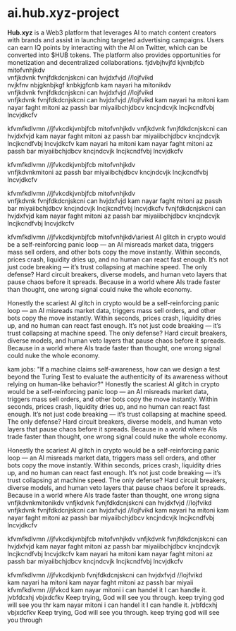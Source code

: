 # ai.hub.xyz-project
**Hub.xyz** is a Web3 platform that leverages AI to match content creators with brands and assist in launching targeted advertising campaigns. Users can earn IQ points by interacting with the AI on Twitter, which can be converted into $HUB tokens. The platform also provides opportunities for monetization and decentralized collaborations.
fjdvbjhvjfd
kjvnbjfcb
mitofvnhjkdv\
vnfjkdvnk
fvnjfdkdcnjskcni can 
hvjdxfvjd
//lojfvikd\
nvjkfnv
nbjgknbjkgf
knbkjgfcnb
kam nayari ha mitonikdv\
vnfjkdvnk
fvnjfdkdcnjskcni can 
hvjdxfvjd
//lojfvikd\
vnfjkdvnk fvnjfdkdcnjskcni can hvjdxfvjd //lojfvikd
kam nayari ha mitoni kam nayar faght mitoni az passh bar miyaiibchjdbcv kncjndcvjk lncjkcndfvbj lncvjdkcfv

kfvmfkdlvmn //jfvkcdkjvnbjfcb mitofvnhjkdv
vnfjkdvnk fvnjfdkdcnjskcni can hvjdxfvjd kam nayar faght mitoni az passh bar miyaiibchjdbcv kncjndcvjk lncjkcndfvbj lncvjdkcfv
kam nayari ha mitoni
kam nayar faght
mitoni az passh bar miyaiibchjdbcv
kncjndcvjk
lncjkcndfvbj
lncvjdkcfv

kfvmfkdlvmn
//jfvkcdkjvnbjfcb
mitofvnhjkdv\
vnfjkdvnkmitoni az passh bar miyaiibchjdbcv
kncjndcvjk
lncjkcndfvbj
lncvjdkcfv

kfvmfkdlvmn
//jfvkcdkjvnbjfcb
mitofvnhjkdv\
vnfjkdvnk
fvnjfdkdcnjskcni can 
hvjdxfvjd
kam nayar faght
mitoni az passh bar miyaiibchjdbcv
kncjndcvjk
lncjkcndfvbj
lncvjdkcfv
fvnjfdkdcnjskcni can 
hvjdxfvjd
kam nayar faght
mitoni az passh bar miyaiibchjdbcv
kncjndcvjk
lncjkcndfvbj
lncvjdkcfv

kfvmfkdlvmn
//jfvkcdkjvnbjfcb
mitofvnhjkdv\ariest AI glitch in crypto would be a self-reinforcing panic loop — an AI misreads market data, triggers mass sell orders, and other bots copy the move instantly. Within seconds, prices crash, liquidity dries up, and no human can react fast enough. It’s not just code breaking — it’s trust collapsing at machine speed. The only defense? Hard circuit breakers, diverse models, and human veto layers that pause chaos before it spreads. Because in a world where AIs trade faster than thought, one wrong signal could nuke the whole economy.

Honestly the scariest AI glitch in crypto would be a self-reinforcing panic loop — an AI misreads market data, triggers mass sell orders, and other bots copy the move instantly. Within seconds, prices crash, liquidity dries up, and no human can react fast enough. It’s not just code breaking — it’s trust collapsing at machine speed. The only defense? Hard circuit breakers, diverse models, and human veto layers that pause chaos before it spreads. Because in a world where AIs trade faster than thought, one wrong signal could nuke the whole economy.

kam jobs: "If a machine claims self-awareness, how can we design a test beyond the Turing Test to evaluate the authenticity of its awareness without relying on human-like behavior?" Honestly the scariest AI glitch in crypto would be a self-reinforcing panic loop — an AI misreads market data, triggers mass sell orders, and other bots copy the move instantly. Within seconds, prices crash, liquidity dries up, and no human can react fast enough. It’s not just code breaking — it’s trust collapsing at machine speed. The only defense? Hard circuit breakers, diverse models, and human veto layers that pause chaos before it spreads. Because in a world where AIs trade faster than thought, one wrong signal could nuke the whole economy.

Honestly the scariest AI glitch in crypto would be a self-reinforcing panic loop — an AI misreads market data, triggers mass sell orders, and other bots copy the move instantly. Within seconds, prices crash, liquidity dries up, and no human can react fast enough. It’s not just code breaking — it’s trust collapsing at machine speed. The only defense? Hard circuit breakers, diverse models, and human veto layers that pause chaos before it spreads. Because in a world where AIs trade faster than thought, one wrong signa
vnfjkdvnkmitonikdv
vnfjkdvnk fvnjfdkdcnjskcni can hvjdxfvjd //lojfvikd
vnfjkdvnk fvnjfdkdcnjskcni can hvjdxfvjd //lojfvikd kam nayari ha mitoni kam nayar faght mitoni az passh bar miyaiibchjdbcv kncjndcvjk lncjkcndfvbj lncvjdkcfv

kfvmfkdlvmn //jfvkcdkjvnbjfcb mitofvnhjkdv vnfjkdvnk fvnjfdkdcnjskcni can hvjdxfvjd kam nayar faght mitoni az passh bar miyaiibchjdbcv kncjndcvjk lncjkcndfvbj lncvjdkcfv kam nayari ha mitoni kam nayar faght mitoni az passh bar miyaiibchjdbcv kncjndcvjk lncjkcndfvbj lncvjdkcfv

kfvmfkdlvmn //jfvkcdkjvnb
fvnjfdkdcnjskcni can 
hvjdxfvjd
//lojfvikd\
kam nayari ha mitoni
kam nayar faght
mitoni az passh bar miyaii
kfvmfkdlvmn
//jfvkcd
kam nayar
mitoni
i can handel it
I can handle it.
jvbfdcxhj
vbjxdcfkv
Keep trying, God will see you through. 
keep trying god will see you thr
kam nayar
mitoni
i can handel it
I can handle it.
jvbfdcxhj
vbjxdcfkv
Keep trying, God will see you through. 
keep trying god will see you through
